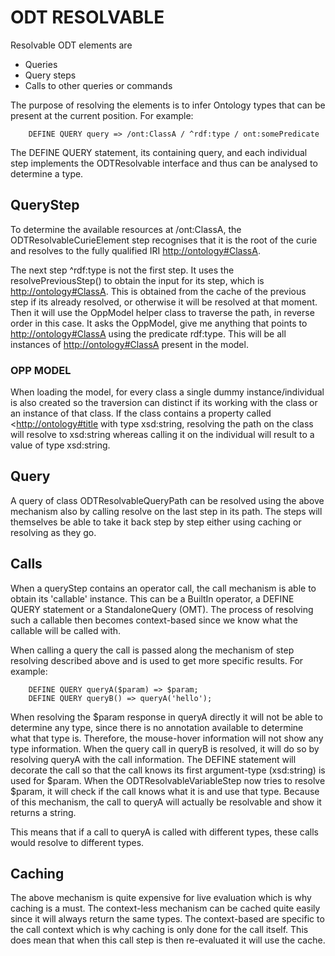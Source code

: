 # ODT RESOLVABLE

Resolvable ODT elements are

- Queries
- Query steps
- Calls to other queries or commands

The purpose of resolving the elements is to infer Ontology types that can be present at the current position. For
example:

```
    DEFINE QUERY query => /ont:ClassA / ^rdf:type / ont:somePredicate
```

The DEFINE QUERY statement, its containing query, and each individual step implements the ODTResolvable interface and
thus can be analysed to determine a type.

## QueryStep

To determine the available resources at /ont:ClassA, the ODTResolvableCurieElement step recognises that it is the root
of the curie and resolves to the fully qualified IRI <http://ontology#ClassA>.

The next step ^rdf:type is not the first step. It uses the resolvePreviousStep() to obtain the input for its step, which
is <http://ontology#ClassA>. This is obtained from the cache of the previous step if its already resolved, or otherwise
it will be resolved at that moment. Then it will use the OppModel helper class to traverse the path, in reverse order in
this case. It asks the OppModel, give me anything that points to <http://ontology#ClassA> using the predicate rdf:type.
This will be all instances of <http://ontology#ClassA> present in the model.

### OPP MODEL

When loading the model, for every class a single dummy instance/individual is also created so the traversion can
distinct if its working with the class or an instance of that class. If the class contains a property
called <<http://ontology#title> with type xsd:string, resolving the path on the class will resolve to xsd:string whereas
calling it on the individual will result to a value of type xsd:string.

## Query

A query of class ODTResolvableQueryPath can be resolved using the above mechanism also by calling resolve on the last
step in its path. The steps will themselves be able to take it back step by step either using caching or resolving as
they go.

## Calls

When a queryStep contains an operator call, the call mechanism is able to obtain its 'callable' instance. This can be a
BuiltIn operator, a DEFINE QUERY statement or a StandaloneQuery (OMT). The process of resolving such a callable then
becomes context-based since we know what the callable will be called with.

When calling a query the call is passed along the mechanism of step resolving described above and is used to get more
specific results. For example:

```
    DEFINE QUERY queryA($param) => $param;
    DEFINE QUERY queryB() => queryA('hello');
```

When resolving the $param response in queryA directly it will not be able to determine any type, since there is no
annotation available to determine what that type is. Therefore, the mouse-hover information will not show any type
information. When the query call in queryB is resolved, it will do so by resolving queryA with the call information. The
DEFINE statement will decorate the call so that the call knows its first argument-type (xsd:string) is used for $param.
When the ODTResolvableVariableStep now tries to resolve $param, it will check if the call knows what it is and use that
type. Because of this mechanism, the call to queryA will actually be resolvable and show it returns a string.

This means that if a call to queryA is called with different types, these calls would resolve to different types.

## Caching

The above mechanism is quite expensive for live evaluation which is why caching is a must. The context-less mechanism
can be cached quite easily since it will always return the same types. The context-based are specific to the call
context which is why caching is only done for the call itself. This does mean that when this call step is then
re-evaluated it will use the cache.

